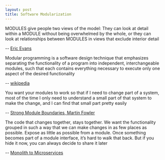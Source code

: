 ```yaml
---
layout: post
title: Software Modularization  
---
```


>
MODULES give people two views of the model: They can look at detail within a MODULE without being overwhelmed by the whole, or they can look at relationships between MODULES in views that exclude interior detail
>
-- [Eric Evans](https://www.amazon.com/Domain-Driven-Design-Tackling-Complexity-Software/dp/0321125215)

>
Modular programming is a software design technique that emphasizes separating the functionality of a program into independent, interchangeable modules, such that each contains everything necessary to execute only one aspect of the desired functionality
>
-- [wikipedia](https://en.wikipedia.org/wiki/Modular_programming)

>
You want your modules to work so that if I need to change part of a system, most of the time I only need to understand a small part of that system to make the change, and I can find that small part pretty easily
>
-- [Strong Module Boundaries, Martin Fowler](https://martinfowler.com/articles/microservice-trade-offs.html)
 
>
The code that changes together, stays together.
We want the functionality grouped in such a way that we can make changes in as few places as possible.
Expose as little as possible from a module. Once something becomes part of a module interface, it’s
hard to walk that back. But if you hide it now, you can always decide to share it later
>
-- [Monolith to Microservices](https://www.amazon.com/Monolith-Microservices-Evolutionary-Patterns-Transform/dp/1492047848)